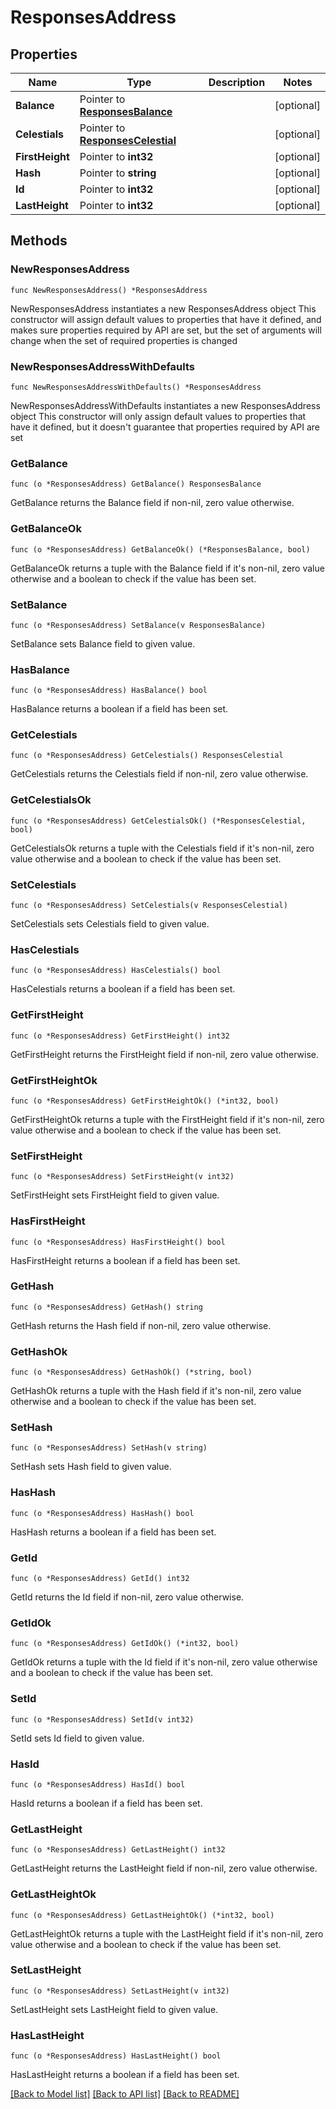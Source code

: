 # ResponsesAddress

## Properties

Name | Type | Description | Notes
------------ | ------------- | ------------- | -------------
**Balance** | Pointer to [**ResponsesBalance**](ResponsesBalance.md) |  | [optional] 
**Celestials** | Pointer to [**ResponsesCelestial**](ResponsesCelestial.md) |  | [optional] 
**FirstHeight** | Pointer to **int32** |  | [optional] 
**Hash** | Pointer to **string** |  | [optional] 
**Id** | Pointer to **int32** |  | [optional] 
**LastHeight** | Pointer to **int32** |  | [optional] 

## Methods

### NewResponsesAddress

`func NewResponsesAddress() *ResponsesAddress`

NewResponsesAddress instantiates a new ResponsesAddress object
This constructor will assign default values to properties that have it defined,
and makes sure properties required by API are set, but the set of arguments
will change when the set of required properties is changed

### NewResponsesAddressWithDefaults

`func NewResponsesAddressWithDefaults() *ResponsesAddress`

NewResponsesAddressWithDefaults instantiates a new ResponsesAddress object
This constructor will only assign default values to properties that have it defined,
but it doesn't guarantee that properties required by API are set

### GetBalance

`func (o *ResponsesAddress) GetBalance() ResponsesBalance`

GetBalance returns the Balance field if non-nil, zero value otherwise.

### GetBalanceOk

`func (o *ResponsesAddress) GetBalanceOk() (*ResponsesBalance, bool)`

GetBalanceOk returns a tuple with the Balance field if it's non-nil, zero value otherwise
and a boolean to check if the value has been set.

### SetBalance

`func (o *ResponsesAddress) SetBalance(v ResponsesBalance)`

SetBalance sets Balance field to given value.

### HasBalance

`func (o *ResponsesAddress) HasBalance() bool`

HasBalance returns a boolean if a field has been set.

### GetCelestials

`func (o *ResponsesAddress) GetCelestials() ResponsesCelestial`

GetCelestials returns the Celestials field if non-nil, zero value otherwise.

### GetCelestialsOk

`func (o *ResponsesAddress) GetCelestialsOk() (*ResponsesCelestial, bool)`

GetCelestialsOk returns a tuple with the Celestials field if it's non-nil, zero value otherwise
and a boolean to check if the value has been set.

### SetCelestials

`func (o *ResponsesAddress) SetCelestials(v ResponsesCelestial)`

SetCelestials sets Celestials field to given value.

### HasCelestials

`func (o *ResponsesAddress) HasCelestials() bool`

HasCelestials returns a boolean if a field has been set.

### GetFirstHeight

`func (o *ResponsesAddress) GetFirstHeight() int32`

GetFirstHeight returns the FirstHeight field if non-nil, zero value otherwise.

### GetFirstHeightOk

`func (o *ResponsesAddress) GetFirstHeightOk() (*int32, bool)`

GetFirstHeightOk returns a tuple with the FirstHeight field if it's non-nil, zero value otherwise
and a boolean to check if the value has been set.

### SetFirstHeight

`func (o *ResponsesAddress) SetFirstHeight(v int32)`

SetFirstHeight sets FirstHeight field to given value.

### HasFirstHeight

`func (o *ResponsesAddress) HasFirstHeight() bool`

HasFirstHeight returns a boolean if a field has been set.

### GetHash

`func (o *ResponsesAddress) GetHash() string`

GetHash returns the Hash field if non-nil, zero value otherwise.

### GetHashOk

`func (o *ResponsesAddress) GetHashOk() (*string, bool)`

GetHashOk returns a tuple with the Hash field if it's non-nil, zero value otherwise
and a boolean to check if the value has been set.

### SetHash

`func (o *ResponsesAddress) SetHash(v string)`

SetHash sets Hash field to given value.

### HasHash

`func (o *ResponsesAddress) HasHash() bool`

HasHash returns a boolean if a field has been set.

### GetId

`func (o *ResponsesAddress) GetId() int32`

GetId returns the Id field if non-nil, zero value otherwise.

### GetIdOk

`func (o *ResponsesAddress) GetIdOk() (*int32, bool)`

GetIdOk returns a tuple with the Id field if it's non-nil, zero value otherwise
and a boolean to check if the value has been set.

### SetId

`func (o *ResponsesAddress) SetId(v int32)`

SetId sets Id field to given value.

### HasId

`func (o *ResponsesAddress) HasId() bool`

HasId returns a boolean if a field has been set.

### GetLastHeight

`func (o *ResponsesAddress) GetLastHeight() int32`

GetLastHeight returns the LastHeight field if non-nil, zero value otherwise.

### GetLastHeightOk

`func (o *ResponsesAddress) GetLastHeightOk() (*int32, bool)`

GetLastHeightOk returns a tuple with the LastHeight field if it's non-nil, zero value otherwise
and a boolean to check if the value has been set.

### SetLastHeight

`func (o *ResponsesAddress) SetLastHeight(v int32)`

SetLastHeight sets LastHeight field to given value.

### HasLastHeight

`func (o *ResponsesAddress) HasLastHeight() bool`

HasLastHeight returns a boolean if a field has been set.


[[Back to Model list]](../README.md#documentation-for-models) [[Back to API list]](../README.md#documentation-for-api-endpoints) [[Back to README]](../README.md)


